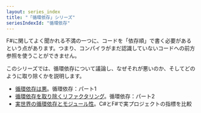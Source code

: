 ```yaml
---
layout: series_index
title: "「循環依存」シリーズ"
seriesIndexId: "循環依存"
---
```


F#に関してよく聞かれる不満の一つに、コードを「依存順」で書く必要があるという点があります。つまり、コンパイラがまだ認識していないコードへの前方参照を使うことができません。

このシリーズでは、循環依存について議論し、なぜそれが悪いのか、そしてどのように取り除くかを説明します。


* [循環依存は悪](../posts/cyclic-dependencies.md)。循環依存：パート1
* [循環依存を取り除くリファクタリング](../posts/removing-cyclic-dependencies.md)。循環依存：パート2
* [実世界の循環依存とモジュール性](../posts/cycles-and-modularity-in-the-wild.md)。C#とF#で実プロジェクトの指標を比較
